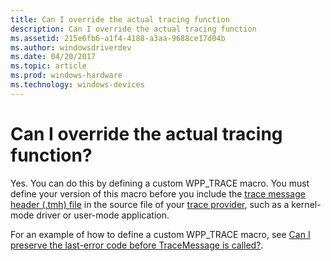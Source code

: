 ```yaml
---
title: Can I override the actual tracing function
description: Can I override the actual tracing function
ms.assetid: 215e6fb6-a1f4-4188-a3aa-9688ce17d04b
ms.author: windowsdriverdev
ms.date: 04/20/2017
ms.topic: article
ms.prod: windows-hardware
ms.technology: windows-devices
---
```


# Can I override the actual tracing function?


Yes. You can do this by defining a custom WPP\_TRACE macro. You must define your version of this macro before you include the [trace message header (.tmh) file](trace-message-header-file.md) in the source file of your [trace provider](trace-provider.md), such as a kernel-mode driver or user-mode application.

For an example of how to define a custom WPP\_TRACE macro, see [Can I preserve the last-error code before TraceMessage is called?](can-i-preserve-the-last-error-code-before-tracemessage-is-called-.md).

 

 





